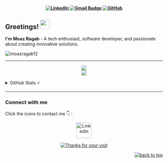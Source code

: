 <div id="top"></div>
<h4 align="center">

[![LinkedIn](https://img.shields.io/badge/LinkedIn-0077B5?style=flat-square&logo=linkedin&logoColor=white)](https://www.linkedin.com/in/moaz-ragab/)
[![Gmail Badge](https://img.shields.io/badge/-Gmail-c14438?style=flat-square&logo=Gmail&logoColor=white&link=mailto:your-email@gmail.com)](mailto:moazr8365@gmail.com)
[![GitHub](https://img.shields.io/badge/-GitHub-000?style=flat-square&logo=Github&logoColor=white)](https://github.com/moazragab12)

</h4>

## Greetings! <img src="https://raw.githubusercontent.com/MartinHeinz/MartinHeinz/master/wave.gif" width="30px" height="30px" />

**I'm Moaz Ragab** - A tech enthusiast, software developer, and passionate about creating innovative solutions.
<p> <img src="https://komarev.com/ghpvc/?username=moazragab12&label=Profile%20views&color=0e75b6&style=flat" alt="moazragab12" /> </p>

________________
<p align="center">
    <img src="https://skillicons.dev/icons?i=python,c,cpp,java,html,css,git,github,vscode,linux,docker,Junit" /><br>
    <img src="https://skillicons.dev/icons?i=mysql,postgresql,mongodb" />
</p>

<details>
  <summary>GitHub Stats ⚡</summary>
  
<a href="#">![GitHub Stats](https://readme-stats.clckblog.space/api?username=moazragab12&theme=transparent&count_private=true&hide_border=true&line_height=20)</a>
<div align = "center">  
  <img src="https://github-readme-streak-stats.herokuapp.com/?user=moazragab12&theme=transparent&hide_border=true" />
</div>           
</details>

________________
### Connect with me
Click the icons to contact me 👇 :
<p align="center">
<a href="https://www.linkedin.com/in/moaz-ragab/" target="_blank">
    <img align="center" src="https://cdn-icons-png.flaticon.com/128/3938/3938061.png" alt="Linkedin" height="50" width="50" />
</a>
</p>

<div align="center">
    <a href="https://git.io/typing-svg">
        <img alt="Thanks for your visit" src="https://readme-typing-svg.demolab.com?font=Roboto+Slab&size=28&pause=1000&color=06609f&center=true&vCenter=true&width=435&lines=Thanks+for+your+visit!" >
    </a>
</div>

<p align="right">
    <a href="#top">
        <img src="https://img.shields.io/static/v1?label&message=back+to+top&color=06609f&style=flat&logo" alt="back to top" />
    </a>
</p>
